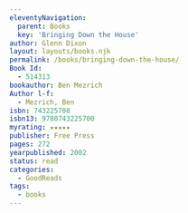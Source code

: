 ```yaml
---
eleventyNavigation:
  parent: Books
  key: 'Bringing Down the House'
author: Glenn Dixon
layout: layouts/books.njk
permalink: /books/bringing-down-the-house/
Book Id:
  - 514313
bookauthor: Ben Mezrich
Author l-f:
  - Mezrich, Ben
isbn: 743225708
isbn13: 9780743225700
myrating: ★★★★★
publisher: Free Press
pages: 272
yearpublished: 2002
status: read
categories:
  - GoodReads
tags:
  - books
---
```

